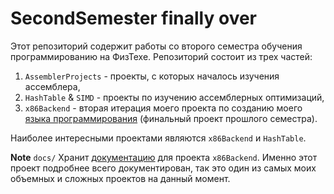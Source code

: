 # SecondSemester finally over

Этот репозиторий содержит работы со второго семестра обучения программированию на ФизТехе. Репозиторий состоит из трех частей:

1. `AssemblerProjects`   - проекты, с которых началось изучения ассемблера, 
2. `HashTable` & `SIMD`  - проекты по изучению ассемблерных оптимизаций,
3. `x86Backend`          - вторая итерация моего проекта по созданию моего [языка программирования](https://github.com/ArsenySamoylov/Lang.git) (финальный проект прошлого семестра).

Наиболее интересными проектами являются `x86Backend` и `HashTable`. 

**Note** `docs/` Хранит [документацию]() для проекта `x86Backend`. Именно этот проект подробнее всего документирован, так это один из самых моих объемных и  сложных проектов на данный момент.   